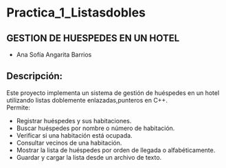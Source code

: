 # Practica_1_Listasdobles

## GESTION DE HUESPEDES EN UN HOTEL
- Ana Sofía Angarita Barrios

## Descripción:
Este proyecto implementa un sistema de gestión de huéspedes en un hotel utilizando listas doblemente enlazadas,punteros en C++.  
Permite:
- Registrar huéspedes y sus habitaciones.
- Buscar huéspedes por nombre o número de habitación.
- Verificar si una habitación está ocupada.
- Consultar vecinos de una habitación.
- Mostrar la lista de huéspedes por orden de llegada o alfabéticamente.
- Guardar y cargar la lista desde un archivo de texto.

